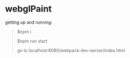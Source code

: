 # webglPaint
getting up and running:
>$npm i
>
>$npm run start
>
>go to localhost:8080/webpack-dev-server/index.html

